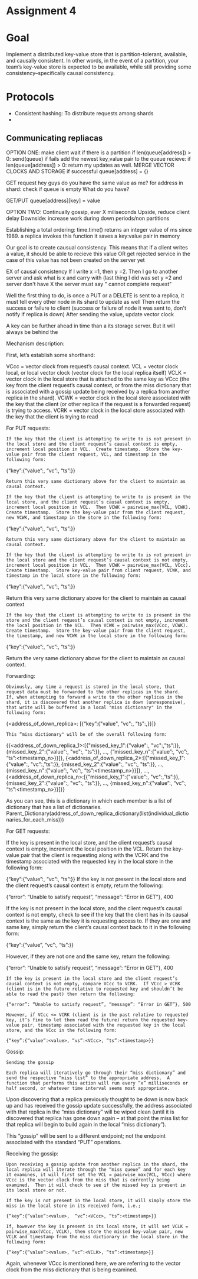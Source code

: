 # Assignment 4

# Goal
Implement a distributed key-value store that is partition-tolerant, available, and causally consistent. In other words, in the event of a partition, your team’s key-value store is expected to be available, while still providing some consistency–specifically causal consistency.

# Protocols
- Consistent hashing: To distribute requests among shards
- 

## Communicating repliacas
OPTION ONE: make client wait if there is a partition
if len(queue[address]) > 0:
    send(queue) if fails add the newest key_value pair to the queue
        recieve: if len(queue[address]) > 0: return my updates as well. MERGE VECTOR CLOCKS AND STORAGE
    if successful queue[address] = {}

GET request
hey guys do you have the same value as me?
for address in shard: 
    check if queue is empty
    What do you have?

GET/PUT
queue[address][key] = value

OPTION TWO: Continually gossip, ever X miliseconds
Upside, reduce client delay
Downside: increase work during down periods/non partitions

Establishing a total ordering:
    time.time() returns an integer value of ms since 1989. 
        a replica invokes this function it saves a key:value pair in memory
        
Our goal is to create causual consistency. This means that if a client writes a value, it should be able to recieve this value OR get rejected service in the case of this value has not been created on the server yet


EX of causal consistency
If I write x =1, then y =2. Then I go to another server and ask what is x and carry with (last thing I did was set y =2 and server don't have X the server must say " cannot complete request"

Well the first thing to do, is once a PUT or a DELETE is sent to a replica, it must tell every other node in its shard to update as well
Then return the success or failure to client (success or failure 
of node it was sent to, don't notify if replica is down)
After sending the value, update vector clock

A key can be further ahead in time than a its storage server. But it will always be behind the 








Mechanism description:

First, let’s establish some shorthand:
 
VCcc  = vector clock from request’s causal context.
VCL   = vector clock local, or local vector clock (vector clock for the local replica itself)
VCLK = vector clock in the local store that is attached to the same key as VCcc (the key from the client request’s causal context, or from the miss dictionary that is associated with a gossip update being received by a replica from another replica in the shard).
VCWK = vector clock in the local store associated with the key that the client (or other replica if the request is a forwarded request) is trying to access.
VCRK = vector clock in the local store associated with the key that the client is trying to read

For PUT requests:
		
	If the key that the client is attempting to write to is not present in the local store and the client request’s causal context is empty, increment local position in VCL.  Create timestamp.  Store the key-value pair from the client request, VCL, and timestamp in the following form:

{“key”:{“value”:<value>, “vc”:<VCL>, “ts”:<timestamp>}}

	Return this very same dictionary above for the client to maintain as causal context.

	If the key that the client is attempting to write to is present in the local store, and the client request’s causal context is empty, increment local position in VCL.  Then VCWK = pairwise_max(VCL, VCWK).  Create timestamp.  Store the key-value pair from the client request, new VCWK, and timestamp in the store in the following form:

{“key”:{“value”:<value>, “vc”:<VCWK>, “ts”:<timestamp>}}

	Return this very same dictionary above for the client to maintain as causal context.

	If the key that the client is attempting to write to is not present in the local store and the client request’s causal context is not empty, increment local position in VCL.  Then VCWK = pairwise_max(VCL, VCcc).  Create timestamp.  Store key-value pair from client request, VCWK, and timestamp in the local store in the following form:
{“key”:{“value”:<value>, “vc”:<VCWK>, “ts”:<timestamp>}}

Return this very same dictionary above for the client to maintain as causal context

	If the key that the client is attempting to write to is present in the store and the client request’s causal context is not empty, increment the local position in the VCL.  Then VCWK = pairwise_max(VCcc, VCWK).  Create timestamp.  Store the key-value pair from the client request, the timestamp, and new VCWK in the local store in the following form:

{“key”:{“value”:<value>, “vc”:<VCWK>, “ts”:<timestamp>}}

Return the very same dictionary above for the client to maintain as causal context.

Forwarding:

	Obviously, any time a request is stored in the local store, that request data must be forwarded to the other replicas in the shard.  If, when attempting to forward a write to the other replicas in the shard, it is discovered that another replica is down (unresponsive), that write will be buffered in a local "miss dictionary" in the following form:

{<address_of_down_replica>: [{“key”:{"value"<value>, "vc":<VCWK>, “ts":<timestamp>,}}]}

	This “miss dictionary" will be of the overall following form:

{{<address_of_down_replica_1>:[{"missed_key_1":{"value":<value>, "vc":<VCWK1>,”ts”:<timestamp1>}}, {missed_key_2":{"value":<value>, "vc":<VCWK2>, "ts”:<timestamp2>}}, …, {“missed_key_n":{"value”:<value>, “vc”:<VCWKn>, “ts”:<timestamp_n>}}]}, {<address_of_down_replica_2>:[{"missed_key_1":{"value":<value>, "vc":<VCWK1>,”ts”:<timestamp1>}}, {missed_key_2":{"value":<value>, "vc":<VCWK2>, "ts”:<timestamp2>}}, …, {missed_key_n":{"value”:<value>, “vc”:<VCWKn>, “ts”:<timestamp_n>}}]}, …, {<address_of_down_replica_n>:[{"missed_key_1":{"value":<value>, "vc":<VCWK1>,”ts”:<timestamp1>}}, {missed_key_2":{"value":<value>, "vc":<VCWK2>, "ts”:<timestamp2>}}, …, {missed_key_n":{"value”:<value>, “vc”:<VCWKn>, “ts”:<timestamp_n>}}]}}

As you can see, this is a dictionary in which each member is a list of dictionary that has a list of dictionaries.  Parent_Dictionary(address_of_down_replica_dictionary(list(individual_dictionaries_for_each_miss)))

For GET requests:

If the key is present in the local store, and the client request’s causal context is empty, increment the local position in the VCL.  Return the key-value pair that the client is requesting along with the VCRK and the timestamp associated with the requested key in the local store in the following form:

{“key”:{“value”:<value>, “vc”:<VCRK>, “ts”:<timestamp>}}
If the key is not present in the local store and the client request’s causal context is empty, return the following: 

{“error”: “Unable to satisfy request”, “message”: “Error in GET”}, 400

If the key is not present in the local store, and the client request’s causal context is not empty, check to see if the key that the client has in its causal context is the same as the key it is requesting access to.  If they are one and same key, simply return the client’s causal context back to it in the following form:

{“key”:{“value”<value>, “vc”:<VCcc>, “ts”:<timestamp>}}

However, if they are not one and the same key, return the following:

{“error”: “Unable to satisfy request”, “message”: “Error in GET”}, 400
	
	If the key is present in the local store and the client request’s causal context is not empty, compare VCcc to VCRK.  If VCcc > VCRK (client is in the future relative to requested key and shouldn’t be able to read the past) then return the following:

	{“error”: “Unable to satisfy request”, “message”: “Error in GET”}, 500
	
	However, if VCcc <= VCRK (client is in the past relative to requested key, it’s fine to let them read the future) return the requested key-value pair, timestamp associated with the requested key in the local store, and the VCcc in the following form:

	{“key”:{“value”:<value>, “vs”:<VCcc>, “ts”:<timestamp>}}

Gossip:

	Sending the gossip
	
	Each replica will iteratively go through their “miss dictionary” and send the respective “miss list” to the appropriate address.  A function that performs this action will run every “x” milliseconds or half second, or whatever time interval seems most appropriate.  

Upon discovering that a replica previously thought to be down is now back up and has received the gossip update successfully, the address associated with that replica in the “miss dictionary” will be wiped clean (until it is discovered that replica has gone down again – at that point the miss list for that replica will begin to build again in the local “miss dictionary”).

This “gossip” will be sent to a different endpoint; not the endpoint associated with the standard “PUT” operations.

Receiving the gossip:

	Upon receiving a gossip update from another replica in the shard, the local replica will iterate through the “miss queue” and for each key it examines, it will first set the VCL = pairwise_max(VCL, VCcc) where VCcc is the vector clock from the miss that is currently being examined.  Then it will check to see if the missed key is present in its local store or not.
  
	If the key is not present in the local store, it will simply store the miss in the local store in its received form, i.e.;

	{“key”:{“value”:<value>,  “vc”:<VCcc>, “ts”:<timestamp>}}

	If, however the key is present in its local store, it will set VCLK = pairwise_max(VCcc, VCLK), then store the missed key-value pair, new VCLK and timestamp from the miss dictionary in the local store in the following form:

	{“key”:{“value”:<value>, “vc”:<VCLK>, “ts”:<timestamp>}} 

Again, whenever VCcc is mentioned here, we are referring to the vector clock from the miss dictionary that is being examined. 
